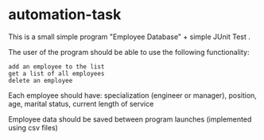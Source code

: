 # automation-task

This is a small simple program "Employee Database" + simple JUnit Test .

The user of the program should be able to use the following functionality:

    add an employee to the list
    get a list of all employees
    delete an employee

Each employee should have:
    specialization (engineer or manager), position, age, marital status, сurrent length of service
    
Employee data should be saved between program launches (implemented using csv files)
